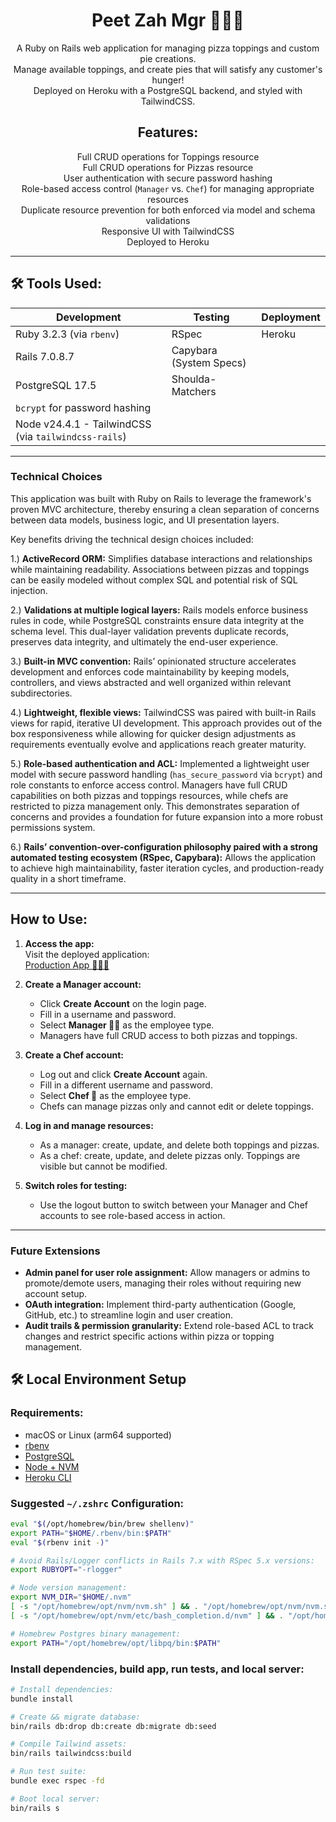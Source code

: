 <div align="center">

# Peet Zah Mgr 🍕👨‍🍳

A Ruby on Rails web application for managing pizza toppings and custom pie creations.  
Manage available toppings, and create pies that will satisfy any customer's hunger!  
Deployed on Heroku with a PostgreSQL backend, and styled with TailwindCSS.

## Features:
Full CRUD operations for Toppings resource
</br>
Full CRUD operations for Pizzas resource
</br>
User authentication with secure password hashing
</br>
Role-based access control (`Manager` vs. `Chef`) for managing appropriate resources
</br>
Duplicate resource prevention for both enforced via model and schema validations
</br>
Responsive UI with TailwindCSS
</br>
Deployed to Heroku

</div>

---

## 🛠️ Tools Used:

| Development | Testing | Deployment |
|-------------|---------|------------|
| Ruby 3.2.3 (via `rbenv`) | RSpec | Heroku |
| Rails 7.0.8.7 | Capybara (System Specs) | |
| PostgreSQL 17.5 | Shoulda-Matchers | |
| `bcrypt` for password hashing | | |
| Node v24.4.1 - TailwindCSS (via `tailwindcss-rails`) | | |

---

### Technical Choices
This application was built with Ruby on Rails to leverage the framework's proven MVC architecture, thereby ensuring a clean separation of concerns between data models, business logic, and UI presentation layers.

Key benefits driving the technical design choices included:

1.) **ActiveRecord ORM:** Simplifies database interactions and relationships while maintaining readability. Associations between pizzas and toppings can be easily modeled without complex SQL and potential risk of SQL injection.

2.) **Validations at multiple logical layers:** Rails models enforce business rules in code, while PostgreSQL constraints ensure data integrity at the schema level. This dual-layer validation prevents duplicate records, preserves data integrity, and ultimately the end-user experience.

3.) **Built-in MVC convention:** Rails’ opinionated structure accelerates development and enforces code maintainability by keeping models, controllers, and views abstracted and well organized within relevant subdirectories.

4.) **Lightweight, flexible views:** TailwindCSS was paired with built-in Rails views for rapid, iterative UI development. This approach provides out of the box responsiveness while allowing for quicker design adjustments as requirements eventually evolve and applications reach greater maturity.

5.) **Role-based authentication and ACL:** Implemented a lightweight user model with secure password handling (`has_secure_password` via `bcrypt`) and role constants to enforce access control. Managers have full CRUD capabilities on both pizzas and toppings resources, while chefs are restricted to pizza management only. This demonstrates separation of concerns and provides a foundation for future expansion into a more robust permissions system.

6.) **Rails’ convention-over-configuration philosophy paired with a strong automated testing ecosystem (RSpec, Capybara):** Allows the application to achieve high maintainability, faster iteration cycles, and production-ready quality in a short timeframe.

---

## How to Use:

1. **Access the app:**  
   Visit the deployed application:  
   [Production App 🍕👨‍🍳](https://tvaroglu-peet-zah-mgr-prod-e9190eadf2c5.herokuapp.com/)
   
2. **Create a Manager account:**
   - Click **Create Account** on the login page.  
   - Fill in a username and password.  
   - Select **Manager 👨‍🍳** as the employee type.  
   - Managers have full CRUD access to both pizzas and toppings.  
3. **Create a Chef account:**
   - Log out and click **Create Account** again.  
   - Fill in a different username and password.  
   - Select **Chef 🍕** as the employee type.  
   - Chefs can manage pizzas only and cannot edit or delete toppings.
4. **Log in and manage resources:**
   - As a manager: create, update, and delete both toppings and pizzas.  
   - As a chef: create, update, and delete pizzas only. Toppings are visible but cannot be modified.
5. **Switch roles for testing:**
   - Use the logout button to switch between your Manager and Chef accounts to see role-based access in action.

---

### Future Extensions

- **Admin panel for user role assignment:**
  Allow managers or admins to promote/demote users, managing their roles without requiring new account setup.
- **OAuth integration:**
  Implement third-party authentication (Google, GitHub, etc.) to streamline login and user creation.
- **Audit trails & permission granularity:**
  Extend role-based ACL to track changes and restrict specific actions within pizza or topping management.


## 🛠️ Local Environment Setup

### Requirements:
- macOS or Linux (arm64 supported)
- [rbenv](https://github.com/rbenv/rbenv)
- [PostgreSQL](https://www.postgresql.org/)
- [Node + NVM](https://github.com/nvm-sh/nvm)
- [Heroku CLI](https://devcenter.heroku.com/articles/heroku-cli)

### Suggested `~/.zshrc` Configuration:
```bash
eval "$(/opt/homebrew/bin/brew shellenv)"
export PATH="$HOME/.rbenv/bin:$PATH"
eval "$(rbenv init -)"

# Avoid Rails/Logger conflicts in Rails 7.x with RSpec 5.x versions:
export RUBYOPT="-rlogger"

# Node version management:
export NVM_DIR="$HOME/.nvm"
[ -s "/opt/homebrew/opt/nvm/nvm.sh" ] && . "/opt/homebrew/opt/nvm/nvm.sh"
[ -s "/opt/homebrew/opt/nvm/etc/bash_completion.d/nvm" ] && . "/opt/homebrew/opt/nvm/etc/bash_completion.d/nvm"

# Homebrew Postgres binary management:
export PATH="/opt/homebrew/opt/libpq/bin:$PATH"
```

### Install dependencies, build app, run tests, and local server:
```bash
# Install dependencies:
bundle install

# Create && migrate database:
bin/rails db:drop db:create db:migrate db:seed

# Compile Tailwind assets:
bin/rails tailwindcss:build

# Run test suite:
bundle exec rspec -fd

# Boot local server:
bin/rails s
```

